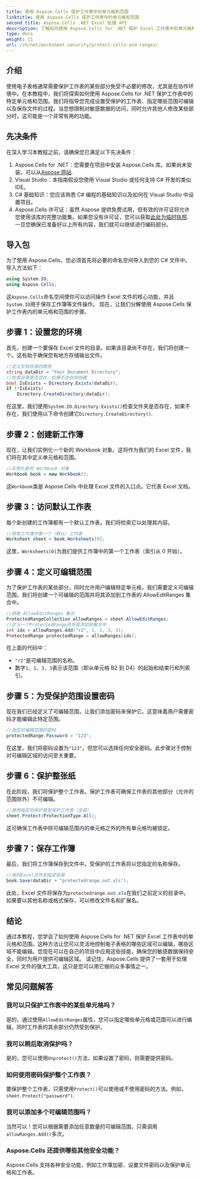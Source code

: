 ```yaml
---
title: 使用 Aspose.Cells 保护工作表中的单元格和范围
linktitle: 使用 Aspose.Cells 保护工作表中的单元格和范围
second_title: Aspose.Cells .NET Excel 处理 API
description: 了解如何使用 Aspose.Cells for .NET 保护 Excel 工作表中的单元格和范围。按照此分步指南保护您的电子表格。
type: docs
weight: 11
url: /zh/net/worksheet-security/protect-cells-and-ranges/
---
```

## 介绍
使用电子表格通常需要保护工作表的某些部分免受不必要的修改，尤其是在协作环境中。在本教程中，我们将探索如何使用 Aspose.Cells for .NET 保护工作表中的特定单元格和范围。我们将指导您完成设置受保护的工作表、指定哪些范围可编辑以及保存文件的过程。当您想限制对敏感数据的访问，同时允许其他人修改某些部分时，这可能是一个非常有用的功能。
## 先决条件
在深入学习本教程之前，请确保您已满足以下先决条件：
1. Aspose.Cells for .NET：您需要在项目中安装 Aspose.Cells 库。如果尚未安装，可以从[Aspose 网站](https://releases.aspose.com/cells/net/).
2. Visual Studio：本指南假设您使用 Visual Studio 或任何支持 C# 开发的类似 IDE。
3. C# 基础知识：您应该熟悉 C# 编程的基础知识以及如何在 Visual Studio 中设置项目。
4.  Aspose.Cells 许可证：虽然 Aspose 提供免费试用，但有效的许可证将允许您使用该库的完整功能集。如果您没有许可证，您可以获取[此处为临时执照](https://purchase.aspose.com/temporary-license/).
一旦您确保已准备好以上所有内容，我们就可以继续进行编码部分。
## 导入包
为了使用 Aspose.Cells，您必须首先将必要的命名空间导入到您的 C# 文件中。导入方法如下：
```csharp
using System.IO;
using Aspose.Cells;
```
这`Aspose.Cells`命名空间使你可以访问操作 Excel 文件的核心功能，并且`System.IO`用于保存工作簿等文件操作。
现在，让我们分解使用 Aspose.Cells 保护工作表内的单元格和范围的步骤。
## 步骤 1：设置您的环境
首先，创建一个要保存 Excel 文件的目录。如果该目录尚不存在，我们将创建一个。这有助于确保您有地方存储输出文件。
```csharp
//定义文档目录的路径
string dataDir = "Your Document Directory";
//检查目录是否存在，如果不存在则创建
bool IsExists = Directory.Exists(dataDir);
if (!IsExists)
    Directory.CreateDirectory(dataDir);
```
在这里，我们使用`System.IO.Directory.Exists()`检查文件夹是否存在，如果不存在，我们使用以下命令创建它`Directory.CreateDirectory()`.
## 步骤 2：创建新工作簿
现在，让我们实例化一个新的 Workbook 对象。这将作为我们的 Excel 文件，我们将在其中定义单元格和范围。
```csharp
//实例化新的 Workbook 对象
Workbook book = new Workbook();
```
这`Workbook`类是 Aspose.Cells 中处理 Excel 文件的入口点。它代表 Excel 文档。
## 步骤 3：访问默认工作表
每个新创建的工作簿都有一个默认工作表。我们将检索它以处理其内容。
```csharp
//获取工作簿中第一个（默认）工作表
Worksheet sheet = book.Worksheets[0];
```
这里，`Worksheets[0]`为我们提供工作簿中的第一个工作表（索引从 0 开始）。
## 步骤 4：定义可编辑范围
为了保护工作表的某些部分，同时允许用户编辑特定单元格，我们需要定义可编辑范围。我们将创建一个可编辑的范围并将其添加到工作表的 AllowEditRanges 集合中。
```csharp
//获取 AllowEditRanges 集合
ProtectedRangeCollection allowRanges = sheet.AllowEditRanges;
//定义一个ProtectedRange并将其添加到集合中
int idx = allowRanges.Add("r2", 1, 1, 3, 3);
ProtectedRange protectedRange = allowRanges[idx];
```
在上面的代码中：
- `"r2"`是可编辑范围的名称。
- 数字`1, 1, 3, 3`表示该范围（即从单元格 B2 到 D4）的起始和结束行和列索引。
## 步骤 5：为受保护范围设置密码
现在我们已经定义了可编辑范围，让我们添加密码来保护它。这意味着用户需要密码才能编辑此特定范围。
```csharp
//指定可编辑范围的密码
protectedRange.Password = "123";
```
在这里，我们将密码设置为`"123"`，但您可以选择任何安全密码。此步骤对于控制对可编辑区域的访问至关重要。
## 步骤 6：保护整张纸
在此阶段，我们将保护整个工作表。保护工作表可确保工作表的其他部分（允许的范围除外）不可编辑。
```csharp
//使用指定的保护类型保护工作表（全部）
sheet.Protect(ProtectionType.All);
```
这可确保工作表中除可编辑范围内的单元格之外的所有单元格均被锁定。
## 步骤 7：保存工作簿
最后，我们将工作簿保存到文件中。受保护的工作表将以您指定的名称保存。
```csharp
//保存Excel文件到指定目录
book.Save(dataDir + "protectedrange.out.xls");
```
此处，Excel 文件将保存为`protectedrange.out.xls`在我们之前定义的目录中。如果要以其他名称或格式保存，可以修改文件名和扩展名。
## 结论
通过本教程，您学会了如何使用 Aspose.Cells for .NET 保护 Excel 工作表中的单元格和范围。这种方法让您可以灵活地控制电子表格的哪些区域可以编辑，哪些区域不能编辑。您现在可以在自己的项目中应用这些技能，确保您的敏感数据保持安全，同时为用户提供可编辑区域。
请记住，Aspose.Cells 提供了一套用于处理 Excel 文件的强大工具，这只是您可以用它做的众多事情之一。 
## 常见问题解答
### 我可以只保护工作表中的某些单元格吗？
是的，通过使用`AllowEditRanges`属性，您可以指定哪些单元格或范围可以进行编辑，同时工作表的其余部分仍然受到保护。
### 我可以稍后取消保护吗？
是的，您可以使用`Unprotect()`方法，如果设置了密码，则需要提供密码。
### 如何使用密码保护整个工作表？
要保护整个工作表，只需使用`Protect()`可以使用或不使用密码的方法。例如，`sheet.Protect("password")`.
### 我可以添加多个可编辑范围吗？
当然可以！您可以根据需要添加任意数量的可编辑范围，只需调用`allowRanges.Add()`多次。
### Aspose.Cells 还提供哪些其他安全功能？
Aspose.Cells 支持各种安全功能，例如工作簿加密、设置文件密码以及保护单元格和工作表。